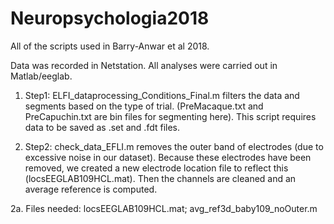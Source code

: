 # Neuropsychologia2018

All of the scripts used in Barry-Anwar et al 2018.

Data was recorded in Netstation. All analyses were carried out in Matlab/eeglab.

1. Step1: ELFI_dataprocessing_Conditions_Final.m filters the data and segments based on the type of trial. (PreMacaque.txt and PreCapuchin.txt are bin files for segmenting here). This script requires data to be saved as .set and .fdt files.

2. Step2: check_data_EFLI.m removes the outer band of electrodes (due to excessive noise in our dataset). Because these electrodes have been removed, we created a new electrode location file to reflect this (locsEEGLAB109HCL.mat). Then the channels are cleaned and an average reference is computed. 

  2a. Files needed: locsEEGLAB109HCL.mat; avg_ref3d_baby109_noOuter.m
